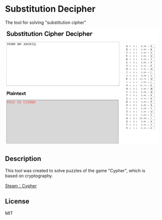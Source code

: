 # Substitution Decipher

The tool for solving "substitution cipher"

![image01.png](https://raw.githubusercontent.com/7ew1r/substitution-cipher-decipher/images/image01.png)

## Description

This tool was created to solve puzzles of the game "Cypher", which is based on cryptography.

[Steam：Cypher](https://store.steampowered.com/app/746710/Cypher/)

## License

MIT
